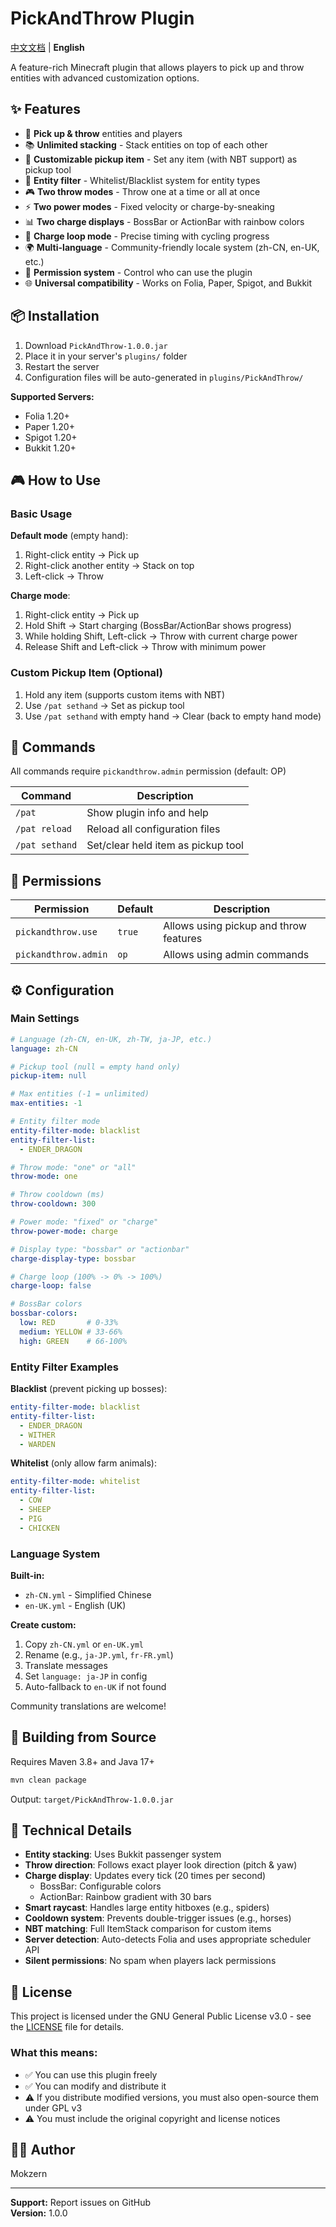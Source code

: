 # PickAndThrow Plugin

[中文文档](README_zh-CN.md) | **English**

A feature-rich Minecraft plugin that allows players to pick up and throw entities with advanced customization options.

## ✨ Features

- 🎯 **Pick up & throw** entities and players
- 📚 **Unlimited stacking** - Stack entities on top of each other
- 🎨 **Customizable pickup item** - Set any item (with NBT support) as pickup tool
- 🚫 **Entity filter** - Whitelist/Blacklist system for entity types
- 🎮 **Two throw modes** - Throw one at a time or all at once
- ⚡ **Two power modes** - Fixed velocity or charge-by-sneaking
- 📊 **Two charge displays** - BossBar or ActionBar with rainbow colors
- 🔄 **Charge loop mode** - Precise timing with cycling progress
- 🌍 **Multi-language** - Community-friendly locale system (zh-CN, en-UK, etc.)
- 🔐 **Permission system** - Control who can use the plugin
- 🌐 **Universal compatibility** - Works on Folia, Paper, Spigot, and Bukkit

## 📦 Installation

1. Download `PickAndThrow-1.0.0.jar`
2. Place it in your server's `plugins/` folder
3. Restart the server
4. Configuration files will be auto-generated in `plugins/PickAndThrow/`

**Supported Servers:**
- Folia 1.20+
- Paper 1.20+
- Spigot 1.20+
- Bukkit 1.20+

## 🎮 How to Use

### Basic Usage

**Default mode** (empty hand):
1. Right-click entity → Pick up
2. Right-click another entity → Stack on top
3. Left-click → Throw

**Charge mode**:
1. Right-click entity → Pick up
2. Hold Shift → Start charging (BossBar/ActionBar shows progress)
3. While holding Shift, Left-click → Throw with current charge power
4. Release Shift and Left-click → Throw with minimum power

### Custom Pickup Item (Optional)

1. Hold any item (supports custom items with NBT)
2. Use `/pat sethand` → Set as pickup tool
3. Use `/pat sethand` with empty hand → Clear (back to empty hand mode)

## 📝 Commands

All commands require `pickandthrow.admin` permission (default: OP)

| Command | Description |
|---------|-------------|
| `/pat` | Show plugin info and help |
| `/pat reload` | Reload all configuration files |
| `/pat sethand` | Set/clear held item as pickup tool |

## 🔑 Permissions

| Permission | Default | Description |
|------------|---------|-------------|
| `pickandthrow.use` | `true` | Allows using pickup and throw features |
| `pickandthrow.admin` | `op` | Allows using admin commands |

## ⚙️ Configuration

### Main Settings

```yaml
# Language (zh-CN, en-UK, zh-TW, ja-JP, etc.)
language: zh-CN

# Pickup tool (null = empty hand only)
pickup-item: null

# Max entities (-1 = unlimited)
max-entities: -1

# Entity filter mode
entity-filter-mode: blacklist
entity-filter-list:
  - ENDER_DRAGON

# Throw mode: "one" or "all"
throw-mode: one

# Throw cooldown (ms)
throw-cooldown: 300

# Power mode: "fixed" or "charge"
throw-power-mode: charge

# Display type: "bossbar" or "actionbar"
charge-display-type: bossbar

# Charge loop (100% -> 0% -> 100%)
charge-loop: false

# BossBar colors
bossbar-colors:
  low: RED       # 0-33%
  medium: YELLOW # 33-66%
  high: GREEN    # 66-100%
```

### Entity Filter Examples

**Blacklist** (prevent picking up bosses):
```yaml
entity-filter-mode: blacklist
entity-filter-list:
  - ENDER_DRAGON
  - WITHER
  - WARDEN
```

**Whitelist** (only allow farm animals):
```yaml
entity-filter-mode: whitelist
entity-filter-list:
  - COW
  - SHEEP
  - PIG
  - CHICKEN
```

### Language System

**Built-in:**
- `zh-CN.yml` - Simplified Chinese
- `en-UK.yml` - English (UK)

**Create custom:**
1. Copy `zh-CN.yml` or `en-UK.yml`
2. Rename (e.g., `ja-JP.yml`, `fr-FR.yml`)
3. Translate messages
4. Set `language: ja-JP` in config
5. Auto-fallback to `en-UK` if not found

Community translations are welcome!

## 🔧 Building from Source

Requires Maven 3.8+ and Java 17+

```bash
mvn clean package
```

Output: `target/PickAndThrow-1.0.0.jar`

## 📖 Technical Details

- **Entity stacking**: Uses Bukkit passenger system
- **Throw direction**: Follows exact player look direction (pitch & yaw)
- **Charge display**: Updates every tick (20 times per second)
  - BossBar: Configurable colors
  - ActionBar: Rainbow gradient with 30 bars
- **Smart raycast**: Handles large entity hitboxes (e.g., spiders)
- **Cooldown system**: Prevents double-trigger issues (e.g., horses)
- **NBT matching**: Full ItemStack comparison for custom items
- **Server detection**: Auto-detects Folia and uses appropriate scheduler API
- **Silent permissions**: No spam when players lack permissions

## 📄 License

This project is licensed under the GNU General Public License v3.0 - see the [LICENSE](LICENSE) file for details.

### What this means:
- ✅ You can use this plugin freely
- ✅ You can modify and distribute it
- ⚠️ If you distribute modified versions, you must also open-source them under GPL v3
- ⚠️ You must include the original copyright and license notices

## 👨‍💻 Author

Mokzern

---

**Support:** Report issues on GitHub  
**Version:** 1.0.0
